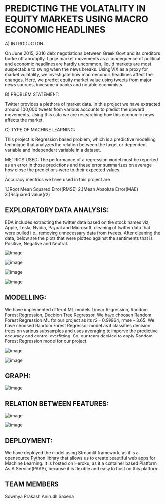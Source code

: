 # PREDICTING THE VOLATALITY IN EQUITY MARKETS USING MACRO ECONOMIC HEADLINES

A) INTRODUCTON:

On June 2015, 2016 debt negotiations between Greek Govt and its creditors borke off abrubptly. Large market movements as a concequence of political and economic headlines are hardly uncommon, liquid markets are most suspectable to swing when the news breaks. Using VIX as a proxy for market volatality, we investigate how macroeconoic headlines affect the changes. Here, we predict equity market value using tweets from major news sources, investment banks and notable economists.

B) PROBLEM STATEMENT:

Twitter provides a plethora of market data. In this project we have extracted around 100,000 tweets from various accounts to predict the upward movements. Using this data we are researching how this economic news affects the market.

C) TYPE OF MACHINE LEARNING:

This project is Regression based problem, which is a predictive modelling technique that analyzes the relation between the target or dependent variable and independent variable in a dataset.

METRICS USED: The performance of a regression model must be reported as an error in those predictions and these error summarizes on average how close the predictions were to their expected values.

Accuracy mectrics we have used in this project are:

1.)Root Mean Squared Error(RMSE)
2.)Mean Absolute Error(MAE)
3.)Rsquared value(r2)

## EXPLORATORY DATA ANALYSIS:

EDA includes extracting the twitter data based on the stock names viz, Apple, Tesla, Nvidia, Paypal and Microsoft, cleaning of twitter data that were pulled i.e., removing unnecessary data from tweets. After cleaning the data, below are the plots that were plotted against the sentiments that is Positive, Negative and Neutral.

![image](https://user-images.githubusercontent.com/72294006/137591119-28660a88-8d83-4501-8c8c-76102dc86556.png)

![image](https://user-images.githubusercontent.com/72294006/137591124-fe48062b-19b1-4b50-8198-9d77f36e9978.png)

![image](https://user-images.githubusercontent.com/72294006/137591135-caececd4-951b-4cf7-aba9-ca9b92c934b9.png)

![image](https://user-images.githubusercontent.com/72294006/137591144-88d9741a-446e-45cb-aa19-19f6137f8475.png)


## MODELLING:

We have implemented differnt ML models Linear Regression, Random Forest Regression, Decision Tree Regressor. We have choosen Random Forest Regression ML for our project as its r2 - 0.99964, rmse - 3.65. We have choosed Random Forest Regressor model as it classifies decision trees on various subsamples and uses averaging to imporve the predictive accuracy and control overfitting. So, our team decided to apply Random Forest Regression model for our project.

![image](https://user-images.githubusercontent.com/72294006/137591748-b6915b5b-5c11-4cfa-aed5-30a50acc7ee4.png)

![image](https://user-images.githubusercontent.com/72294006/137591642-33edccdb-4c39-4e77-8f01-7c3e1f3009b9.png)


## GRAPH:



![image](https://user-images.githubusercontent.com/72294006/137591674-fee9fe96-8b08-4c60-82d4-320bdeedcb32.png)

## RELATION BETWEEN FEATURES:


![image](https://user-images.githubusercontent.com/72294006/137591689-469a548b-dd96-4661-bffd-603a2b773e67.png)

![image](https://user-images.githubusercontent.com/72294006/137591691-01e3999d-50f2-486b-9c8a-12badc3aab33.png)

## DEPLOYMENT:

We have deployed the model using Streamlit framework, as it is a opensource Python library that allows us to create beautiful web apps for Machine Learning. It is hosted on Heroku, as it a container based Platform As A Service(PAAS), because it is flexible and easy to host on this platform.








## TEAM MEMBERS

Sowmya Prakash
Anirudh Saxena



























